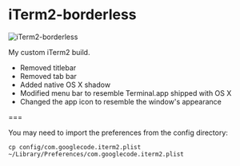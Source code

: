 # iTerm2-borderless

![iTerm2-borderless](https://github.com/jasonwoodland/iTerm2-borderless/blob/master/preview.png?raw=true)

My custom iTerm2 build.

* Removed titlebar
* Removed tab bar
* Added native OS X shadow
* Modified menu bar to resemble Terminal.app shipped with OS X
* Changed the app icon to resemble the window's appearance

===

You may need to import the preferences from the config directory:

`
	cp config/com.googlecode.iterm2.plist ~/Library/Preferences/com.googlecode.iterm2.plist
`
